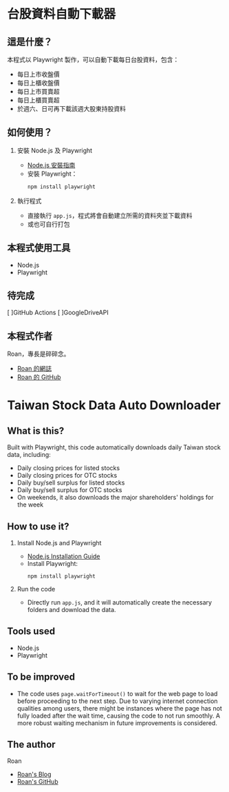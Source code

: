 # 台股資料自動下載器

## 這是什麼？

本程式以 Playwright 製作，可以自動下載每日台股資料，包含：

- 每日上市收盤價
- 每日上櫃收盤價
- 每日上市買賣超
- 每日上櫃買賣超
- 於週六、日可再下載該週大股東持股資料

## 如何使用？

1. 安裝 Node.js 及 Playwright

   - [Node.js 安裝指南](https://nodejs.org/)
   - 安裝 Playwright：
     ```sh
     npm install playwright
     ```

2. 執行程式
   - 直接執行 `app.js`，程式將會自動建立所需的資料夾並下載資料
   - 或也可自行打包

## 本程式使用工具

- Node.js
- Playwright

## 待完成

[ ]GitHub Actions
[ ]GoogleDriveAPI

## 本程式作者

Roan，專長是碎碎念。

- [Roan 的網誌](https://medium.com/@roan6903)
- [Roan 的 GitHub](https://github.com/evojroan)

# Taiwan Stock Data Auto Downloader

## What is this?

Built with Playwright, this code automatically downloads daily Taiwan stock data, including:

- Daily closing prices for listed stocks
- Daily closing prices for OTC stocks
- Daily buy/sell surplus for listed stocks
- Daily buy/sell surplus for OTC stocks
- On weekends, it also downloads the major shareholders' holdings for the week

## How to use it?

1. Install Node.js and Playwright

   - [Node.js Installation Guide](https://nodejs.org/)
   - Install Playwright:
     ```
     npm install playwright
     ```

2. Run the code
   - Directly run `app.js`, and it will automatically create the necessary folders and download the data.

## Tools used

- Node.js
- Playwright

## To be improved

- The code uses `page.waitForTimeout()` to wait for the web page to load before proceeding to the next step. Due to varying internet connection qualities among users, there might be instances where the page has not fully loaded after the wait time, causing the code to not run smoothly. A more robust waiting mechanism in future improvements is considered.

## The author

Roan

- [Roan's Blog](https://medium.com/@roan6903)
- [Roan's GitHub](https://github.com/evojroan)
